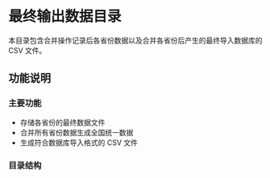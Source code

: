 # 最终输出数据目录

本目录包含合并操作记录后各省份数据以及合并各省份后产生的最终导入数据库的 CSV 文件。

## 功能说明

### 主要功能

- 存储各省份的最终数据文件
- 合并所有省份数据生成全国统一数据
- 生成符合数据库导入格式的 CSV 文件

### 目录结构
